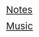 <span style="font-size:26px;"> [Notes](science.md)</span>

<span style="font-size:26px;"> [Music](music.md)</span>